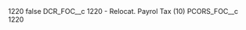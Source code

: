 <?xml version="1.0" encoding="UTF-8"?>
<CustomMetadata xmlns="http://soap.sforce.com/2006/04/metadata" xmlns:xsi="http://www.w3.org/2001/XMLSchema-instance" xmlns:xsd="http://www.w3.org/2001/XMLSchema">
    <label>1220</label>
    <protected>false</protected>
    <values>
        <field>DCR_FOC__c</field>
        <value xsi:type="xsd:string">1220 - Relocat. Payrol Tax (10)</value>
    </values>
    <values>
        <field>PCORS_FOC__c</field>
        <value xsi:type="xsd:string">1220</value>
    </values>
</CustomMetadata>
